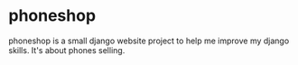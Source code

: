 # phoneshop
phoneshop is a small django website project to help me improve my django skills. It's about phones selling.
